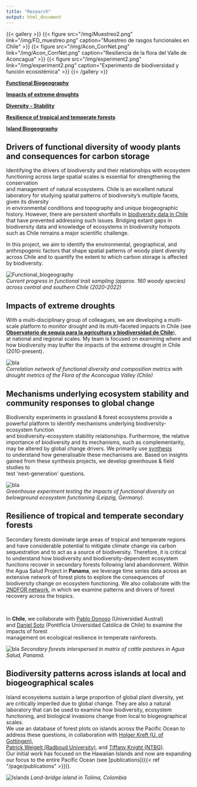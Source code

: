 ```yaml
---
title: "Research"
output: html_document
---
```


{{< gallery >}}
  {{< figure src="/img/Muestreo2.png" link="/img/FD_muestreo.png" caption="Muestreo de rasgos funcionales en Chile" >}}
  {{< figure src="/img/Acon_CorrNet.png" link="/img/Acon_CorrNet.png" caption="Resiliencia de la flora del Valle de Aconcagua" >}}
  {{< figure src="/img/experiment2.png" link="/img/experiment2.png" caption="Experimento de biodiversidad y función ecosistémica"  >}}
{{< /gallery >}}


[**Functional Biogeography**](#drivers-of-functional-diversity-of-woody-plants-and-consequences-for-carbon-storage) 

[**Impacts of extreme droughts**](#impacts-of-extreme-droughts)  

[**Diversity - Stability**](#mechanisms-underlying-ecosystem-stability-and-community-responses-to-global-change) 

[**Resilience of tropical and temperate forests**](#resilience-of-tropical-and-temperate-secondary-forests)  

[**Island Biogeography**](#biodiversity-patterns-across-islands-at-local-and-biogeographical-scales)


## Drivers of functional diversity of woody plants and consequences for carbon storage

Identifying the drivers of biodiversity and their relationships with ecosystem functioning across large spatial scales is essential for strengthening the conservation  
and management of natural ecosystems. Chile is an excellent natural laboratory for studying spatial patterns of biodiversity’s multiple facets, given its diversity  
in environmental conditions and topography and unique biogeographic history. However, there are persistent shortfalls in [biodiversity data in Chile](https://onlinelibrary.wiley.com/doi/abs/10.1111/geb.13755)  
that have prevented addressing such issues. Bridging extant gaps in biodiversity data and knowledge of ecosystems in biodiversity hotspots such as Chile remains a major scientific challenge.    

In this project, we aim to identify the environmental, geographical, and anthropogenic factors that shape spatial patterns of woody plant diversity  
across Chile and to quantify the extent to which carbon storage is affected by biodiversity.  

![Functional_biogeography](/img/FD_muestreo.png)  
_Current progress in functional trait sampling (approx. 160 woody species) across central and southern Chile (2020-2022)_  


## Impacts of extreme droughts     

With a multi-disciplinary group of colleagues, we are developing a multi-scale platform to 
monitor drought and its multi-faceted impacts in Chile (see [**Observatorio de sequía para la agricultura y biodiversidad de Chile**](https://odes-chile.org/)),  
at national and regional scales. My team is focused on examining where and how biodiversity may buffer the impacts of the extreme drought in Chile (2010-present).  


![bla](/img/Acon_CorrNet.png)   
_Correlation network of functional diversity and composition metrics with drought metrics of the Flora of the Aconcagua Valley (Chile)_  

## Mechanisms underlying ecosystem stability and community responses to global change   

Biodiversity experiments in grassland & forest ecosystems provide a powerful platform to identify mechanisms underlying biodiversity-ecosystem function  
and biodiversity-ecosystem stability relationships. Furthermore, the relative importance of biodiversity and its mechanisms, such as complementarity,  
may be altered by global change drivers. We primarily use [synthesis](https://natureecoevocommunity.nature.com/users/173594-dylan-craven/posts/37387-synthesizing-people-and-data-to-understand-the-multiple-drivers-of-ecosystem-stability)  
to understand how generalisable these mechanisms are. Based on insights gained from these synthesis projects, we develop greenhouse & field studies to  
test 'next-generation' questions.  

![bla](/img/experiment2.png)  
_Greenhouse experiment testing the impacts of functional diversity on belowground ecosystem functioning (Leipzig, Germany)._

## Resilience of tropical and temperate secondary forests    

Secondary forests dominate large areas of tropical and temperate regions and have considerable potential to mitigate climate change via carbon sequestration 
and to act as a source of biodiversity. Therefore, it is critical to understand how biodiversity and biodiversity-dependent ecosystem functions recover in secondary 
forests following land abandonment. Within the Agua Salud Project in **Panama**, we leverage time series data across an extensive network of forest plots to explore 
the consequences of biodiversity change on ecosystem functioning. We also collaborate with the [2NDFOR network](https://sites.google.com/view/2ndfor/home), in which we 
examine patterns and drivers of forest recovery across the tropics.  

<br />  

In **Chile**, we collaborate with [Pablo Donoso](https://www.forestal.uach.cl/instituto/bosques-sociedad/academicos/academico.php?s=pablo-donoso) (Universidad Austral)  
and [Daniel Soto](https://sites.google.com/view/silviculture/danielsotowebpage?authuser=0) (Pontificia Universidad Católica de Chile) to examine the impacts of forest  
management on ecological resilience in temperate rainforests.  

![bla](/img/aguasalud2.png)
_Secondary forests interspersed in matrix of cattle pastures in Agua Salud, Panamá._  

## Biodiversity patterns across islands at local and biogeographical scales  

Island ecosystems sustain a large proportion of global plant diversity, yet are critically imperiled due to global change. They are also a natural  
laboratory that can be used to examine how biodiversity, ecosystem functioning, and biological invasions change from local to biogeographical scales.  
We use an database of forest plots on islands across the Pacific Ocean to address these questions, in collaboration with [Holger Kreft (U. of Gottingen)](https://www.uni-goettingen.de/de/218853.html),    
[Patrick Weigelt (Radboud University)](https://www.ru.nl/en/people/weigelt-p), and [Tiffany Knight (NTBG)](https://ntbg.org/science/staff/).  
Our initial work has focused on the Hawaiian Islands and now are expanding our focus to the entire Pacific Ocean (see [publications]({{< ref "/page/publications" >}})).   

![Islands](/img/islands33.png)
_Land-bridge island in Tolima, Colombia_
